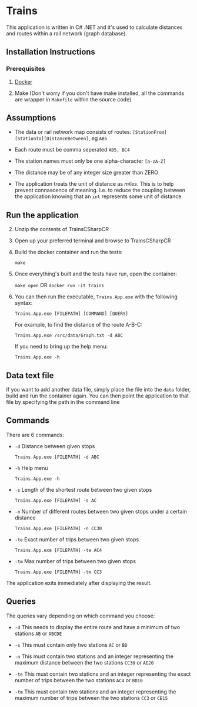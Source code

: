 # Trains

This application is written in C# .NET and it's used to calculate distances and routes within a rail network (graph database).

## Installation Instructions

### Prerequisites

1. [Docker](https://docs.docker.com/engine/installation/)

2. Make (Don't worry if you don't have make installed, all the commands are wrapper in ```Makefile``` within the source code)

## Assumptions

+ The data or rail network map consists of routes: ```[StationFrom][StationTo][DistanceBetween]```, eg ```AB5```

+ Each route must be comma seperated ```AB5, BC4```

+ The station names must only be one alpha-character ```[a-zA-Z]```

+ The distance may be of any integer size greater than ZERO

+ The application treats the unit of distance as *miles*. This is to help prevent connascence of meaning. I.e. to reduce the coupling between the application knowing that an ```int``` represents some unit of distance

## Run the application

2. Unzip the contents of TrainsCSharpCR

3. Open up your preferred terminal and browse to TrainsCSharpCR

4. Build the docker container and run the tests:

    ```make```
    
5. Once everything's built and the tests have run, open the container:

    ```make open``` OR ```docker run -it trains```

6. You can then run the executable, ```Trains.App.exe``` with the following syntax:

    ```Trains.App.exe [FILEPATH] [COMMAND] [QUERY]```
    
    For example, to find the distance of the route A-B-C:
    
    ```Trains.App.exe /src/data/Graph.txt -d ABC```
    
    If you need to bring up the help menu:
    
    ```Trains.App.exe -h```

## Data text file

If you want to add another data file, simply place the file into the ```data``` folder, build and run the container again. You can then point the application to that file by specifying the path in the command line

## Commands

There are 6 commands:

* ```-d```   Distance between given stops

     ```Trains.App.exe [FILEPATH] -d ABC```
     
* ```-h```   Help menu

     ```Trains.App.exe -h```
     
* ```-s```   Length of the shortest route between two given stops

     ```Trains.App.exe [FILEPATH] -s AC```
     
* ```-n```   Number of different routes between two given stops under a certain distance

     ```Trains.App.exe [FILEPATH] -n CC30```
     
* ```-te```  Exact number of trips between two given stops

     ```Trains.App.exe [FILEPATH] -te AC4```
     
* ```-tm```  Max number of trips between two given stops

     ```Trains.App.exe [FILEPATH] -tm CC3```
     
     
The application exits immediately after displaying the result.

## Queries

The queries vary depending on which command you choose:

+ ```-d```     This needs to display the entire route and have a minimum of two stations ```AB``` or ```ABCDE```

+ ```-s```     This must contain only two stations ```AC``` or ```BD```

+ ```-n```     This must contain two stations and an integer representing the maximum distance between the two stations ```CC30``` or ```AE20```

+ ```-te```    This must contain two stations and an integer representing the exact number of trips between the two stations ```AC4``` or ```BD10```

+ ```-tm```    This must contain two stations and an integer representing the maximum number of trips between the two stations ```CC3``` or ```CE15```